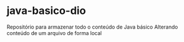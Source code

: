 # java-basico-dio
Repositório para armazenar todo o conteúdo de Java básico
Alterando conteúdo de um arquivo de forma local